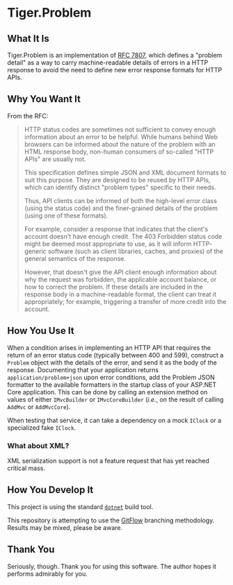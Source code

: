 # Tiger.Problem

## What It Is

Tiger.Problem is an implementation of [RFC 7807](https://tools.ietf.org/html/rfc7807), which defines a "problem detail" as a way to carry machine-readable details of errors in a HTTP response to avoid the need to define new error response formats for HTTP APIs.

## Why You Want It

From the RFC:

> HTTP status codes are sometimes not sufficient to convey
> enough information about an error to be helpful.  While humans behind
> Web browsers can be informed about the nature of the problem with an
> HTML response body, non-human consumers of
> so-called "HTTP APIs" are usually not.
> 
> This specification defines simple JSON and XML
> document formats to suit this purpose.  They
> are designed to be reused by HTTP APIs, which can identify distinct
> "problem types" specific to their needs.
> 
> Thus, API clients can be informed of both the high-level error class
> (using the status code) and the finer-grained details of the problem
> (using one of these formats).
> 
> For example, consider a response that indicates that the client's
> account doesn't have enough credit.  The 403 Forbidden status code
> might be deemed most appropriate to use, as it will inform HTTP-
> generic software (such as client libraries, caches, and proxies) of
> the general semantics of the response.
> 
> However, that doesn't give the API client enough information about
> why the request was forbidden, the applicable account balance, or how
> to correct the problem.  If these details are included in the
> response body in a machine-readable format, the client can treat it
> appropriately; for example, triggering a transfer of more credit into
> the account.

## How You Use It

When a condition arises in implementing an HTTP API that requires the return of an error status code (typically between 400 and 599), construct a `Problem` object with the details of the error, and send it as the body of the response. Documenting that your application returns `application/problem+json` upon error conditions, add the Problem JSON formatter to the available formatters in the startup class of your ASP.NET Core application. This can be done by calling an extension method on values of either `IMvcBuilder` or `IMvcCoreBuilder` (<i lang="la">i.e.</i>, on the result of calling `AddMvc` or `AddMvcCore`).

When testing that service, it can take a dependency on a mock `IClock` or a specialized fake `IClock`.

### What about XML?

XML serialization support is not a feature request that has yet reached critical mass.

## How You Develop It

This project is using the standard [`dotnet`](https://dot.net) build tool.

This repository is attempting to use the [GitFlow](http://jeffkreeftmeijer.com/2010/why-arent-you-using-git-flow/) branching methodology. Results may be mixed, please be aware.

## Thank You

Seriously, though. Thank you for using this software. The author hopes it performs admirably for you.
